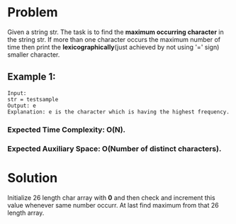 # Problem

Given a string str. The task is to find the **maximum occurring character** in the string str. If more than one character occurs the maximum number of time then print the **lexicographically**(just achieved by not using '=' sign) smaller character.

## Example 1:

```
Input:
str = testsample
Output: e
Explanation: e is the character which is having the highest frequency.
```

### Expected Time Complexity: O(N).

### Expected Auxiliary Space: O(Number of distinct characters).

# Solution

Initialize 26 length char array with **0** and then check and increment this value whenever same number occurr. At last find maximum from that 26 length array.
